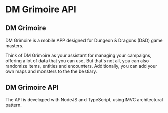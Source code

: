 # DM Grimoire API

## DM Grimoire
DM Grimoire is a mobile APP designed for Dungeon & Dragons (D&D) game masters. 

Think of DM Grimoire as your assistant for managing your campaigns, offering a lot of data that you can use. But that's not all, you can also randomize items, entities and encounters. Additionally, you can add your own maps and monsters to the the bestiary.

## DM Grimoire API
The API is developed with NodeJS and TypeScript, using MVC architectural pattern.
